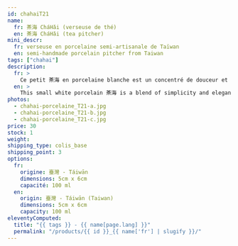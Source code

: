 ```yaml
---
id: chahaiT21
name:
  fr: 茶海 CháHǎi (verseuse de thé)
  en: 茶海 CháHǎi (tea pitcher)
mini_descr:
  fr: verseuse en porcelaine semi-artisanale de Taïwan
  en: semi-handmade porcelain pitcher from Taiwan
tags: ["chahai"]
description:
  fr: >
    Ce petit 茶海 en porcelaine blanche est un concentré de douceur et de simplicité. Son design épuré et sa prise en main confortable en font un compagnon idéal pour vos moments de thé. Le bec verseur garantit un service précis,<!--more--> sans une goutte perdue. Léger et facile à utiliser, il ajoute une touche d’élégance à vos dégustations.Parfait pour ceux qui apprécient la beauté dans les petits détails.
  en: >
    This small white porcelain 茶海 is a blend of simplicity and elegance. Its minimalist design and comfortable grip make it the perfect companion for your tea moments. The spout ensures precise pouring,<!--more--> without a single drop wasted. Light and easy to handle, it adds a touch of sophistication to your tea rituals. Perfect for those who appreciate beauty in the finer details.
photos:
  - chahai-porcelaine_T21-a.jpg
  - chahai-porcelaine_T21-b.jpg
  - chahai-porcelaine_T21-c.jpg
price: 30
stock: 1
weight:
shipping_type: colis_base
shipping_point: 3
options:
  fr:
    origine: 臺灣 - Táiwān
    dimensions: 5cm x 6cm
    capacité: 100 ml
  en:
    origin: 臺灣 - Táiwān (Taiwan)
    dimensions: 5cm x 6cm
    capacity: 100 ml
eleventyComputed:
  title: "{{ tags }} - {{ name[page.lang] }}"
  permalink: "/products/{{ id }}_{{ name['fr'] | slugify }}/"
---
```

